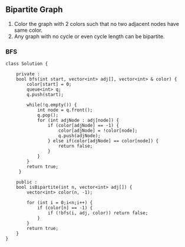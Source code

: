 ## Bipartite Graph 

1. Color the graph with 2 colors such that no two adjacent nodes have same color.
2. Any graph with no cycle or even cycle length can be bipartite.

### BFS

```
class Solution {
    
    private :
    bool bfs(int start, vector<int> adj[], vector<int> & color) {
        color[start] = 0;
        queue<int> q;
	    q.push(start);
        
        while(!q.empty()) {
            int node = q.front();
            q.pop();
            for (int adjNode : adj[node]) {
                if (color[adjNode] == -1) {
                    color[adjNode] = !color[node];
                    q.push(adjNode);
                } else if(color[adjNode] == color[node]) {
	                return false; 
	            }
            }
        }
        return true;
     }
    
    public :
    bool isBipartite(int n, vector<int> adj[]) {
        vector<int> color(n, -1);
        
        for (int i = 0;i<n;i++) {
            if (color[n] == -1) {
                if (!bfs(i, adj, color)) return false;
            }
        }
        return true;
    }
}
```
